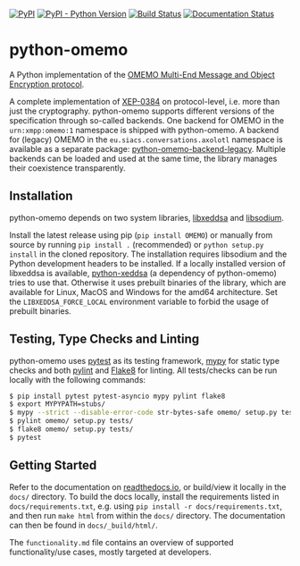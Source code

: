 [![PyPI](https://img.shields.io/pypi/v/OMEMO.svg)](https://pypi.org/project/OMEMO/)
[![PyPI - Python Version](https://img.shields.io/pypi/pyversions/OMEMO.svg)](https://pypi.org/project/OMEMO/)
[![Build Status](https://travis-ci.org/Syndace/python-omemo.svg?branch=stable)](https://travis-ci.org/Syndace/python-omemo)
[![Documentation Status](https://readthedocs.org/projects/python-omemo/badge/?version=latest)](https://python-omemo.readthedocs.io/en/latest/?badge=latest)

# python-omemo #

A Python implementation of the [OMEMO Multi-End Message and Object Encryption protocol](https://xmpp.org/extensions/xep-0384.html).

A complete implementation of [XEP-0384](https://xmpp.org/extensions/xep-0384.html) on protocol-level, i.e. more than just the cryptography. python-omemo supports different versions of the specification through so-called backends. One backend for OMEMO in the `urn:xmpp:omemo:1` namespace is shipped with python-omemo. A backend for (legacy) OMEMO in the `eu.siacs.conversations.axolotl` namespace is available as a separate package: [python-omemo-backend-legacy](https://github.com/Syndace/python-omemo-backend-legacy). Multiple backends can be loaded and used at the same time, the library manages their coexistence transparently.

## Installation ##

python-omemo depends on two system libraries, [libxeddsa](https://github.com/Syndace/libxeddsa) and [libsodium](https://download.libsodium.org/doc/).

Install the latest release using pip (`pip install OMEMO`) or manually from source by running `pip install .` (recommended) or `python setup.py install` in the cloned repository. The installation requires libsodium and the Python development headers to be installed. If a locally installed version of libxeddsa is available, [python-xeddsa](https://github.com/Syndace/python-xeddsa) (a dependency of python-omemo) tries to use that. Otherwise it uses prebuilt binaries of the library, which are available for Linux, MacOS and Windows for the amd64 architecture. Set the `LIBXEDDSA_FORCE_LOCAL` environment variable to forbid the usage of prebuilt binaries.

## Testing, Type Checks and Linting ##

python-omemo uses [pytest](https://docs.pytest.org/en/latest/) as its testing framework, [mypy](http://mypy-lang.org/) for static type checks and both [pylint](https://pylint.pycqa.org/en/latest/) and [Flake8](https://flake8.pycqa.org/en/latest/) for linting. All tests/checks can be run locally with the following commands:

```sh
$ pip install pytest pytest-asyncio mypy pylint flake8
$ export MYPYPATH=stubs/
$ mypy --strict --disable-error-code str-bytes-safe omemo/ setup.py tests/
$ pylint omemo/ setup.py tests/
$ flake8 omemo/ setup.py tests/
$ pytest
```

## Getting Started ##

Refer to the documentation on [readthedocs.io](https://python-omemo.readthedocs.io/en/latest/), or build/view it locally in the `docs/` directory. To build the docs locally, install the requirements listed in `docs/requirements.txt`, e.g. using `pip install -r docs/requirements.txt`, and then run `make html` from within the `docs/` directory. The documentation can then be found in `docs/_build/html/`.

The `functionality.md` file contains an overview of supported functionality/use cases, mostly targeted at developers.
